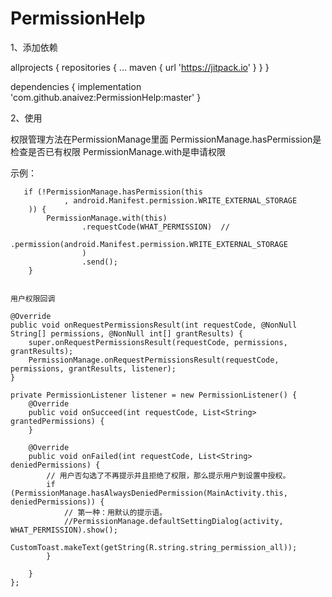 # PermissionHelp

1、添加依赖

 allprojects {
		repositories {
			...
			maven { url 'https://jitpack.io' }
		}
	}
  
  
  dependencies {
	        implementation 'com.github.anaivez:PermissionHelp:master'
	}
  
  
  
  2、使用
  
  权限管理方法在PermissionManage里面
  PermissionManage.hasPermission是检查是否已有权限
  PermissionManage.with是申请权限
   
   示例：
  
      
       if (!PermissionManage.hasPermission(this
                , android.Manifest.permission.WRITE_EXTERNAL_STORAGE
        )) {
            PermissionManage.with(this)
                    .requestCode(WHAT_PERMISSION)  //
                    .permission(android.Manifest.permission.WRITE_EXTERNAL_STORAGE
                    )
                    .send();
        }
        
        
    用户权限回调
    
    @Override
    public void onRequestPermissionsResult(int requestCode, @NonNull String[] permissions, @NonNull int[] grantResults) {
        super.onRequestPermissionsResult(requestCode, permissions, grantResults);
        PermissionManage.onRequestPermissionsResult(requestCode, permissions, grantResults, listener);
    }

    private PermissionListener listener = new PermissionListener() {
        @Override
        public void onSucceed(int requestCode, List<String> grantedPermissions) {
        }

        @Override
        public void onFailed(int requestCode, List<String> deniedPermissions) {
            // 用户否勾选了不再提示并且拒绝了权限，那么提示用户到设置中授权。
            if (PermissionManage.hasAlwaysDeniedPermission(MainActivity.this, deniedPermissions)) {
                // 第一种：用默认的提示语。
                //PermissionManage.defaultSettingDialog(activity, WHAT_PERMISSION).show();
                CustomToast.makeText(getString(R.string.string_permission_all));
            }

        }
    };
  
  
